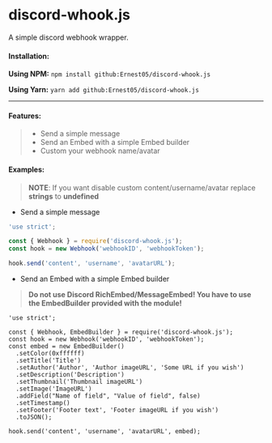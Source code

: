 # discord-whook.js

A simple discord webhook wrapper.

#### Installation:
**Using NPM:**
`npm install github:Ernest05/discord-whook.js`

**Using Yarn:**
`yarn add github:Ernest05/discord-whook.js`

<hr>

#### Features:
>- Send a simple message
>- Send an Embed with a simple Embed builder
>- Custom your webhook name/avatar

#### Examples:
>__NOTE__: If you want disable custom content/username/avatar replace **strings** to **undefined**

- Send a simple message 
```js
'use strict';

const { Webhook } = require('discord-whook.js');
const hook = new Webhook('webhookID', 'webhookToken');

hook.send('content', 'username', 'avatarURL');
```

- Send an Embed with a simple Embed builder
>**Do not use Discord RichEmbed/MessageEmbed! You have to use the EmbedBuilder provided with the module!**<br>
```JS
'use strict';

const { Webhook, EmbedBuilder } = require('discord-whook.js');
const hook = new Webhook('webhookID', 'webhookToken');
const embed = new EmbedBuilder()
  .setColor(0xffffff)
  .setTitle('Title')
  .setAuthor('Author', 'Author imageURL', 'Some URL if you wish')
  .setDescription('Description')
  .setThumbnail('Thumbnail imageURL')
  .setImage('ImageURL')
  .addField("Name of field", "Value of field", false)
  .setTimestamp()
  .setFooter('Footer text', 'Footer imageURL if you wish')
  .toJSON();

hook.send('content', 'username', 'avatarURL', embed);
```
